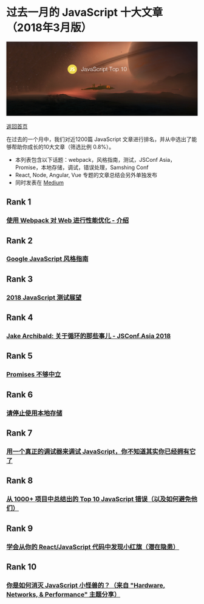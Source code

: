 # 过去一月的 JavaScript 十大文章（2018年3月版）

![](./img/201803.png )

[返回首页](https://github.com/hijiangtao/javascript-articles-monthly)

在过去的一个月中，我们对近1200篇 JavaScript 文章进行排名，并从中选出了能够帮助你成长的10大文章（筛选比例 0.8%）。

* 本列表包含以下话题：webpack，风格指南，测试，JSConf Asia，Promise，本地存储，调试，错误处理，Samshing Conf
* React, Node, Angular, Vue 专题的文章总结会另外单独发布
* 同时发表在 [Medium](https://medium.com/@Mybridge/javascript-top-10-articles-for-the-past-month-v-mar-2018-97e58d10be05)


## Rank 1
### [使用 Webpack 对 Web 进行性能优化 - 介绍](https://developers.google.com/web/fundamentals/performance/webpack)

## Rank 2
### [Google JavaScript 风格指南](https://google.github.io/styleguide/jsguide.html)

## Rank 3
### [2018 JavaScript 测试展望](https://medium.com/welldone-software/an-overview-of-javascript-testing-in-2018-f68950900bc3)

## Rank 4
### [Jake Archibald: 关于循环的那些事儿 - JSConf.Asia 2018](https://www.youtube.com/watch?v=cCOL7MC4Pl0)

## Rank 5
### [Promises 不够中立](https://staltz.com/promises-are-not-neutral-enough.html)

## Rank 6
### [请停止使用本地存储](https://dev.to/rdegges/please-stop-using-local-storage-1i04)

## Rank 7
### [用一个真正的调试器来调试 JavaScript，你不知道其实你已经拥有它了](https://www.smashingmagazine.com/2018/02/javascript-firefox-debugger)

## Rank 8
### [从 1000+ 项目中总结出的 Top 10 JavaScript 错误（以及如何避免他们）](https://dev.to/mostlyjason/top-10-javascript-errors-from-1000-projects-and-how-to-avoid-them-3bkh)

## Rank 9
### [学会从你的 React/JavaScript 代码中发现小红旗（潜在隐患）](https://medium.freecodecamp.org/learn-to-spot-red-flags-in-your-react-javascript-code-d52d5fac85f4)

## Rank 10
### [你是如何消灭 JavaScript 小怪兽的？（来自 "Hardware, Networks, & Performance" 主题分享）](https://docs.google.com/presentation/d/1hBIb0CshY9DlM1fkxSLXVSW3Srg3CxaxAbdocI67NCQ/edit)
